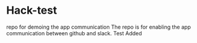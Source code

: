 # Hack-test
repo for demoing the app communication
The repo is for enabling the app communication between github and slack.
Test Added

